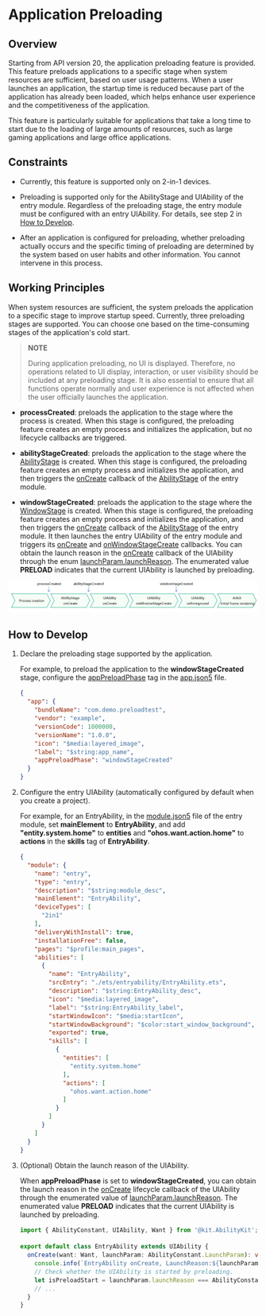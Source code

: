 # Application Preloading

## Overview

Starting from API version 20, the application preloading feature is provided. This feature preloads applications to a specific stage when system resources are sufficient, based on user usage patterns. When a user launches an application, the startup time is reduced because part of the application has already been loaded, which helps enhance user experience and the competitiveness of the application.

This feature is particularly suitable for applications that take a long time to start due to the loading of large amounts of resources, such as large gaming applications and large office applications.

## Constraints

- Currently, this feature is supported only on 2-in-1 devices.

- Preloading is supported only for the AbilityStage and UIAbility of the entry module. Regardless of the preloading stage, the entry module must be configured with an entry UIAbility. For details, see step 2 in [How to Develop](#how-to-develop).

- After an application is configured for preloading, whether preloading actually occurs and the specific timing of preloading are determined by the system based on user habits and other information. You cannot intervene in this process.

## Working Principles

When system resources are sufficient, the system preloads the application to a specific stage to improve startup speed. Currently, three preloading stages are supported. You can choose one based on the time-consuming stages of the application's cold start.

> **NOTE**
>
> During application preloading, no UI is displayed. Therefore, no operations related to UI display, interaction, or user visibility should be included at any preloading stage. It is also essential to ensure that all functions operate normally and user experience is not affected when the user officially launches the application.

- **processCreated**: preloads the application to the stage where the process is created. When this stage is configured, the preloading feature creates an empty process and initializes the application, but no lifecycle callbacks are triggered.

- **abilityStageCreated**: preloads the application to the stage where the [AbilityStage](../reference/apis-ability-kit/js-apis-app-ability-abilityStage.md) is created. When this stage is configured, the preloading feature creates an empty process and initializes the application, and then triggers the [onCreate](../reference/apis-ability-kit/js-apis-app-ability-abilityStage.md#oncreate) callback of the [AbilityStage](../reference/apis-ability-kit/js-apis-app-ability-abilityStage.md) of the entry module.

- **windowStageCreated**: preloads the application to the stage where the [WindowStage](../reference/apis-arkui/arkts-apis-window-WindowStage.md) is created. When this stage is configured, the preloading feature creates an empty process and initializes the application, and then triggers the [onCreate](../reference/apis-ability-kit/js-apis-app-ability-abilityStage.md#oncreate) callback of the [AbilityStage](../reference/apis-ability-kit/js-apis-app-ability-abilityStage.md) of the entry module. It then launches the entry UIAbility of the entry module and triggers its [onCreate](../reference/apis-ability-kit/js-apis-app-ability-uiAbility.md#oncreate) and [onWindowStageCreate](../reference/apis-ability-kit/js-apis-app-ability-uiAbility.md#onwindowstagecreate) callbacks. You can obtain the launch reason in the [onCreate](../reference/apis-ability-kit/js-apis-app-ability-uiAbility.md#oncreate) callback of the UIAbility through the enum [launchParam.launchReason](../reference/apis-ability-kit/js-apis-app-ability-abilityConstant.md#launchreason). The enumerated value **PRELOAD** indicates that the current UIAbility is launched by preloading.

![preload-application-procedure](figures/preload-application-procedure.png)

## How to Develop

1. Declare the preloading stage supported by the application.

    For example, to preload the application to the **windowStageCreated** stage, configure the [appPreloadPhase](../quick-start/app-configuration-file.md#tags-in-the-configuration-file) tag in the [app.json5](../quick-start/app-configuration-file.md) file.

    ```json
    {
      "app": {
        "bundleName": "com.demo.preloadtest",
        "vendor": "example",
        "versionCode": 1000000,
        "versionName": "1.0.0",
        "icon": "$media:layered_image",
        "label": "$string:app_name",
        "appPreloadPhase": "windowStageCreated"
      }
    }
    ```

2. Configure the entry UIAbility (automatically configured by default when you create a project).

    For example, for an EntryAbility, in the [module.json5](../quick-start/module-configuration-file.md) file of the entry module, set **mainElement** to **EntryAbility**, and add **"entity.system.home"** to **entities** and **"ohos.want.action.home"** to **actions** in the **skills** tag of **EntryAbility**.

    ```json
    {
      "module": {
        "name": "entry",
        "type": "entry",
        "description": "$string:module_desc",
        "mainElement": "EntryAbility",
        "deviceTypes": [
          "2in1"
        ],
        "deliveryWithInstall": true,
        "installationFree": false,
        "pages": "$profile:main_pages",
        "abilities": [
          {
            "name": "EntryAbility",
            "srcEntry": "./ets/entryability/EntryAbility.ets",
            "description": "$string:EntryAbility_desc",
            "icon": "$media:layered_image",
            "label": "$string:EntryAbility_label",
            "startWindowIcon": "$media:startIcon",
            "startWindowBackground": "$color:start_window_background",
            "exported": true,
            "skills": [
              {
                "entities": [
                  "entity.system.home"
                ],
                "actions": [
                  "ohos.want.action.home"
                ]
              }
            ]
          }
        ]
      }
    }
    ```

3. (Optional) Obtain the launch reason of the UIAbility.

    When **appPreloadPhase** is set to **windowStageCreated**, you can obtain the launch reason in the [onCreate](../reference/apis-ability-kit/js-apis-app-ability-uiAbility.md#oncreate) lifecycle callback of the UIAbility through the enumerated value of [launchParam.launchReason](../reference/apis-ability-kit/js-apis-app-ability-abilityConstant.md#launchreason). The enumerated value **PRELOAD** indicates that the current UIAbility is launched by preloading.

    ```ts
    import { AbilityConstant, UIAbility, Want } from '@kit.AbilityKit';

    export default class EntryAbility extends UIAbility {
      onCreate(want: Want, launchParam: AbilityConstant.LaunchParam): void {
        console.info(`EntryAbility onCreate, LaunchReason:${launchParam.launchReason}`);
        // Check whether the UIAbility is started by preloading.
        let isPreloadStart = launchParam.launchReason === AbilityConstant.LaunchReason.PRELOAD;
        // ...
      }
    }
    ```

